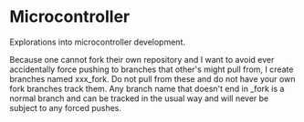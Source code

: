 # Microcontroller
Explorations into microcontroller development.

Because one cannot fork their own repository and I want to avoid ever accidentally force pushing to branches that other's might pull from, I create branches named xxx_fork. Do not pull from these and do not have your own fork branches track them. Any branch name that doesn't end in _fork is a normal branch and can be tracked in the usual way and will never be subject to any forced pushes.
